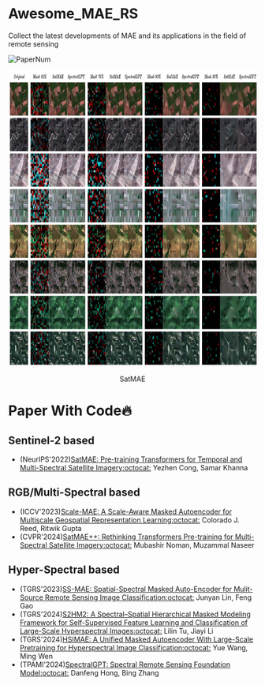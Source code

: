 # Awesome_MAE_RS

Collect the latest developments of MAE and its applications in the field of remote sensing

<img src="https://img.shields.io/badge/Number%20of%20Papers-7-FF6F00" alt="PaperNum"/>

<p align="center"> <img width = "921" height = "600" src="SatMAEvsSpectralGPT.jpg" /> <p align="center">SatMAE</p>

# Paper With Code🔥

  ## Sentinel-2 based
  + (NeurIPS'2022)[SatMAE: Pre-training Transformers for Temporal and Multi-Spectral Satellite Imagery](https://arxiv.org/abs/2207.08051)[:octocat:](https://github.com/sustainlab-group/SatMAE) Yezhen Cong, Samar Khanna
  
  ## RGB/Multi-Spectral based
  + (ICCV'2023)[Scale-MAE: A Scale-Aware Masked Autoencoder for Multiscale Geospatial Representation Learning](https://arxiv.org/abs/2212.14532)[:octocat:](https://github.com/bair-climate-initiative/scale-mae?tab=readme-ov-file) Colorado J. Reed, Ritwik Gupta
  + (CVPR'2024)[SatMAE++: Rethinking Transformers Pre-training for Multi-Spectral Satellite Imagery](https://arxiv.org/abs/2403.05419)[:octocat:](https://github.com/techmn/satmae_pp) Mubashir Noman, Muzammal Naseer
  
  ## Hyper-Spectral based
  + (TGRS'2023)[SS-MAE: Spatial-Spectral Masked Auto-Encoder for Mulit-Source Remote Sensing Image Classification](https://ieeexplore.ieee.org/document/10314566)[:octocat:](https://github.com/summitgao/SS-MAE) Junyan Lin, Feng Gao
  + (TGRS'2024)[S2HM2: A Spectral–Spatial Hierarchical Masked Modeling Framework for Self-Supervised Feature Learning and Classification of Large-Scale Hyperspectral Images](https://ieeexplore.ieee.org/document/10508226)[:octocat:](https://github.com/tulilin/S2HM2) Lilin Tu, Jiayi Li
  + (TGRS'2024)[HSIMAE: A Unified Masked Autoencoder With Large-Scale Pretraining for Hyperspectral Image Classification](https://ieeexplore.ieee.org/document/10607879)[:octocat:](https://github.com/Ryan21wy/HSIMAE) Yue Wang, Ming Wen
  + (TPAMI'2024)[SpectralGPT: Spectral Remote Sensing Foundation Model](https://ieeexplore.ieee.org/document/10490262)[:octocat:](https://github.com/danfenghong/IEEE_TPAMI_SpectralGPT) Danfeng Hong, Bing Zhang
